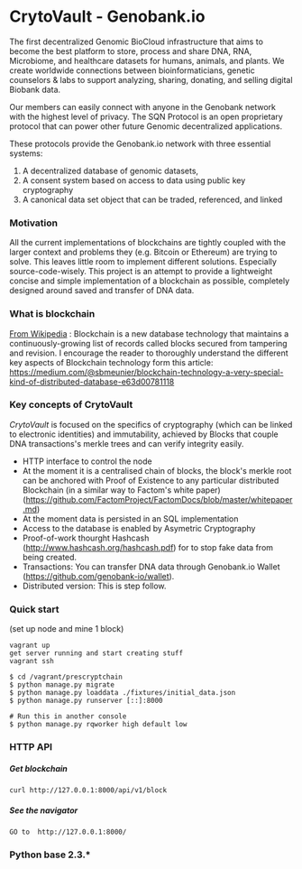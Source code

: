 
# CrytoVault - Genobank.io 

The first decentralized Genomic BioCloud infrastructure that aims to become the best platform to store, process and share DNA, RNA, Microbiome, and healthcare datasets for humans, animals, and plants. We create worldwide connections between bioinformaticians, genetic counselors \& labs to support analyzing, sharing, donating, and selling digital Biobank data. 

Our members can easily connect with anyone in the Genobank network with the highest level of privacy. The SQN Protocol is an open proprietary protocol that can power other future Genomic decentralized applications.

These protocols provide the Genobank.io network with three essential systems: 
 1. A decentralized database of genomic datasets, 
 2. A consent system based on access to data using public key cryptography 
 3. A canonical data set object that can be traded, referenced, and linked

### Motivation
All the current implementations of blockchains are tightly coupled with the larger context and problems they (e.g. Bitcoin or Ethereum) are trying to solve. This leaves little room to implement different solutions. Especially source-code-wisely. This project is an attempt to provide a lightweight concise and simple implementation of a blockchain as possible, completely designed around saved and transfer of DNA data.


### What is blockchain
[From Wikipedia](https://en.wikipedia.org/wiki/Blockchain_(database)) : Blockchain is a new database technology that maintains a continuously-growing list of records called blocks secured from tampering and revision. I encourage the reader to thoroughly understand the different key aspects of Blockchain technology form this article: https://medium.com/@sbmeunier/blockchain-technology-a-very-special-kind-of-distributed-database-e63d00781118


### Key concepts of CrytoVault
 *CrytoVault* is focused on the specifics of cryptography (which can be linked to electronic identities) and immutability, achieved by Blocks that couple DNA transactions's merkle trees and can verify integrity easily.
* HTTP interface to control the node
* At the moment it is a centralised chain of blocks, the block's merkle root can be anchored with Proof of Existence to any particular distributed Blockchain (in a similar way to Factom's white paper) (https://github.com/FactomProject/FactomDocs/blob/master/whitepaper.md)
* At the moment data is persisted in an SQL implementation
* Access to the database is enabled by Asymetric Cryptography
* Proof-of-work thourght Hashcash (http://www.hashcash.org/hashcash.pdf) for to stop fake data from being created.
* Transactions: You can transfer DNA data through Genobank.io Wallet (https://github.com/genobank-io/wallet). 
* Distributed version: This is step follow.

### Quick start
(set up node and mine 1 block)
```
vagrant up
get server running and start creating stuff
vagrant ssh

$ cd /vagrant/prescryptchain
$ python manage.py migrate
$ python manage.py loaddata ./fixtures/initial_data.json
$ python manage.py runserver [::]:8000

# Run this in another console
$ python manage.py rqworker high default low
```


### HTTP API

##### Get blockchain
```
curl http://127.0.0.1:8000/api/v1/block
```

##### See the navigator
```
GO to  http://127.0.0.1:8000/
```

### Python base 2.3.*
